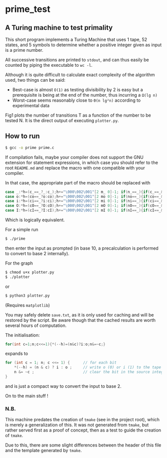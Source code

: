 # prime_test

## A Turing machine to test primality

This short program implements a Turing Machine that uses 1 tape, 52 states, and 5 symbols to determine whether a positive integer given as input is a prime number.

All successive transitions are printed to `stdout`, and can thus easily be counted by piping the executable to `wc -l`.

Although it is quite difficult to calculate exact complexity of the algorithm used, two things can be said:

- Best-case is almost `O(1)` as testing divisibility by 2 is easy but a prerequisite is being at the end of the number, thus incurring a `Ω(lg n)`
- Worst-case seems reasonably close to `Θ(n lg²n)` according to experimental data

Fig1 plots the number of transitions T as a function of the number to be tested N. It is the direct output of executing `plotter.py`.

## How to run
```bash
$ gcc -o prime prime.c
```
If compilation fails, maybe your compiler does not support the GNU extension for statement expressions, in which case you should refer to the root `README.md` and replace the macro with one compatible with your compiler.

In that case, the appropriate part of the macro should be replaced with
```c
case _:*h=(c_==_?_:c_);h+="\000\002\001"[2 m_ 0]-1; if(n_==_){if(c_==_&&2 m_ 0==2){goto Q_;}else{goto Q##q;}}else{goto Q##n_;} \
case o:*h=(co==_?o:co);h+="\000\002\001"[2 mo 0]-1; if(no==_){if(co==_&&2 mo 0==2){goto Q_;}else{goto Q##q;}}else{goto Q##no;} \
case i:*h=(ci==_?i:ci);h+="\000\002\001"[2 mi 0]-1; if(ni==_){if(ci==_&&2 mi 0==2){goto Q_;}else{goto Q##q;}}else{goto Q##ni;} \
case O:*h=(cO==_?O:cO);h+="\000\002\001"[2 mO 0]-1; if(nO==_){if(cO==_&&2 mO 0==2){goto Q_;}else{goto Q##q;}}else{goto Q##nO;} \
case I:*h=(cI==_?I:cI);h+="\000\002\001"[2 mI 0]-1; if(nI==_){if(cI==_&&2 mI 0==2){goto Q_;}else{goto Q##q;}}else{goto Q##nI;} \
```
Which is logically equivalent.

For a simple run
```bash
$ ./prime
```
then enter the input as prompted (in base 10, a precalculation is performed to convert to base 2 internally).

For the graph
```bash
$ chmod u+x plotter.py
$ ./plotter
```
or
```bash
$ python3 plotter.py
```

(Requires `matplotlib`)

You may safely delete `save.txt`, as it is only used for caching and will be restored by the script. Be aware though that the cached results are worth several hours of computation.


The initialisation:
```c
for(int c=1;n;c<<=1){*(--h)=(n&c)?i:o;n&=~c;}
```
expands to
```c
for (int c = 1; n; c <<= 1) {      // for each bit
    *(--h) = (n & c) ? i : o ;     // write o (0) or i (1) to the tape
    n &= ~c ;                      // clear the bit in the source integer
}
```
and is just a compact way to convert the input to base 2.


On to the main stuff !

### N.B.

This machine predates the creation of `tmake` (see in the project root), which is merely a generalization of this.
It was not generated from `tmake`, but rather served first as a proof of concept, then as a test to guide the creation of `tmake`.

Due to this, there are some slight differences between the header of this file and the template generated by `tmake`.

